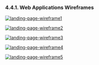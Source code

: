 ### 4.4.1.	Web Applications Wireframes

<a href="https://ibb.co/zfMGLg2"><img src="https://i.ibb.co/ZTjWwrg/landing-page-wireframe1.png" alt="landing-page-wireframe1" border="0"></a>

<a href="https://ibb.co/tK0ZFrh"><img src="https://i.ibb.co/6wKvLCZ/landing-page-wireframe2.png" alt="landing-page-wireframe2" border="0"></a>

<a href="https://ibb.co/R04qz84"><img src="https://i.ibb.co/Lth3nKh/landing-page-wireframe3.png" alt="landing-page-wireframe3" border="0"></a>

<a href="https://ibb.co/DGWVRhK"><img src="https://i.ibb.co/f8F1xf0/landing-page-wireframe4.png" alt="landing-page-wireframe4" border="0"></a>

<a href="https://ibb.co/VqWPPgR"><img src="https://i.ibb.co/JsRMMvV/image.png" alt="landing-page-wireframe5" border="0"></a>

